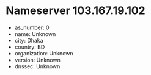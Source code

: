 # Nameserver 103.167.19.102

* as_number: 0
* name: Unknown
* city: Dhaka
* country: BD
* organization: Unknown
* version: Unknown
* dnssec: Unknown

